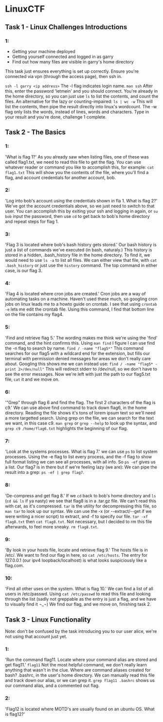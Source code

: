 # LinuxCTF

## Task 1 - Linux Challenges Introductions

### 1:
- Getting your machine deployed
- Getting yourself connected and logged in as garry
- Find out how many files are visible in garry's home directory

This task just ensures everything is set up correctly. 
Ensure you're connected via  vpn (through the access page), then ssh in.

`ssh -l garry <ip address>`
The -l flag indicates login name. `man ssh`
After this, enter the password 'letmein' and you should connect.
You're already in the home directory, so you can just use `ls` to list the contents, and count the files.
An alternative for the lazy or counting-impaired:
`ls | wc -w`
This will list the contents, then pipe the result directly into linux's wordcount. The -w flag only lists the words, instead of lines, words and characters.
Type in your result and you're done, challenge 1 complete.


## Task 2 - The Basics

### 1:
'What is flag 1?'
As you already saw when listing files, one of these was called flag1.txt,
we need to read this file to get the flag. You can use whatever reader or command you like to accomplish this, for example:
`cat flag1.txt`
This will show you the contents of the file, where you'll find a flag, and account credentials for another account, bob.

### 2: 
'Log into bob's account using the credentials shown in fla 1. What is flag 2?'
We've got the account credentials above, so we just need to switch to that user.
You can accomplish this by exiting your ssh and logging in again, or `su bob`
input the password, then use `cd` to get back to bob's home directory and repeat steps for flag 1.

### 3:
'Flag 3 is located where bob's bash history gets stored.'
Our bash history is just a list of commands we've executed (in bash, naturaly.)
This history is stored in a hidden, .bash_history file in the home directory. To find it, we would need to use `ls -a` to list all files.
We can either view that file, with `cat .bash_history` or just use the `history` command. The top command in either case, is our flag 3.

### 4: 
'Flag 4 is located where cron jobs are created.'
Cron jobs are a way of automating tasks on a machine. 
Haven't used these much, so googling cron jobs on linux leads me to a howto guide on crontab. 
I see that using `crontab -e` lets me edit the crontab file. 
Using this command, I find that bottom line on the file contains my flag4.

### 5:
'Find and retrieve flag 5.'
The wording makes me think we're using the 'find' command, and the hint confirms this.
Using `man find` I figure I can use find the -n flag to search by name.
`find / -name "flag5*"`
This command searches for our flag5 with a wildcard end for the extension, but fills our terminal with permission denied messages for areas we don't really care about.
Googling this shows me we can instead use:
`find / -name "flag5* -print 2>/dev/null"`
This will redirect stderr to /dev/null, so we don't have to see the error messages.
Now we're left with just the path to our flag5.txt file, `cat` it and we move on.

### 6:
'"Grep" through flag 6 and find the flag. The first 2 characters  of the flag is c9.'
We can use above find command to track down flag6, in the home directory.
Reading the file shows it's tons of lorem ipsum text so we'll need a more targetted search.
Using grep on the file, we can search for the text we want, in this case c9. `man grep` or `grep --help` to look up the syntax, and 
`grep c9 /home/flag6.txt` highlights the beginning of our flag.

### 7:
'Look at the systems processes. What is flag 7.'
we can use `ps` to list system processes. Using the -e flag to list every process, and the -f flag to show full format listing we can see all processes, with all info.
So `ps -ef` gives us a list. Our flag7 is in there but if we're feeling lazy (we are):
We can pipe the result into a grep: `ps -ef | grep flag7`.

### 8:
'De-compress and get flag 8.'
If we `cd` back to bob's home directory and `ls` (`cd && ls` if ya nasty) we see that flag8 is in a .tar.gz file.
We can't read this with cat, as it's compressed.
`tar` is the utility for decompressing this file, so `man tar` to look up our syntax.
We can use the -x (or --extract/--get if we were writing a nicer script) to extract, and -f to specify our file.
`tar -xf flag8.txt` then `cat flag8.txt`. Not necessary, but I decided to rm this file afterwards, to feel more sneaky. `rm flag8.txt`.

### 9:
'By look in your hosts file, locate and retrieve flag 9.'
The hosts file is in /etc/. We want to find our flag in here, so `cat /etc/hosts`.
The entry for 127.0.0.1 (our ipv4 loopback/localhost) is what looks suspiciously like a flag.com. 

### 10:
'Find all other uses on the system. What is flag 10.'
We can find a list of all users in /etc/passwd. 
Using `cat /etc/passwd` to read this file and looking through the list (sadly not greppable as the entry is just a flag, and we have to visually find it ¬_¬)
We find our flag, and we move on, finishing task 2.

## Task 3 - Linux Functionality
Note: don't be confused by the task introducing you to our user alice, we're not using that account just yet.
### 1:
'Run the command flag11. Locate where your command alias are stored and get flag11.'
`flag11` Not the most helpful command, we don't really learn anything that wasn't in the clue.
Where are command aliases created for bash? .bashrc, in the user's home directory.
We can manually read this file and track down our alias, or we can grep it.
`grep flag11 .bashrc` shows us our command alias, and a commented out flag.

### 2:
'Flag12 is located where MOTD's are usually found on an ubuntu OS. What is flag12?'

 

